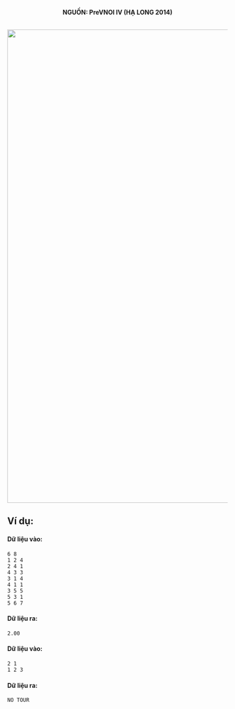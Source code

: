 **<center>NGUỒN: PreVNOI IV (HẠ LONG 2014)</center>**
<br>

<img src="/images/problems/1057/tour.svg" width=1080px>

## Ví dụ:
#### Dữ liệu vào:
```
6 8
1 2 4
2 4 1
4 3 3
3 1 4
4 1 1
3 5 5
5 3 1
5 6 7
```

#### Dữ liệu ra:
```
2.00
```

#### Dữ liệu vào:
```
2 1
1 2 3
```

#### Dữ liệu ra:
```
NO TOUR
```